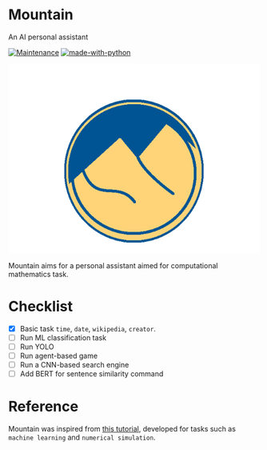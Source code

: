 # Mountain
An AI personal assistant

[![Maintenance](https://img.shields.io/badge/Maintained%3F-yes-green.svg)](https://github.com/salmanhiro/Mountain/graphs/commit-activity) [![made-with-python](https://img.shields.io/badge/Made%20with-Python-1f425f.svg)](https://www.python.org/)



![Mountain](output-onlinepngtools.png)

Mountain aims for a personal assistant aimed for computational mathematics task. 

# Checklist

- [x] Basic task `time`, `date`, `wikipedia`, `creator`. 
- [ ] Run ML classification task
- [ ] Run YOLO
- [ ] Run agent-based game
- [ ] Run a CNN-based search engine
- [ ] Add BERT for sentence similarity command

# Reference
Mountain was inspired from [this tutorial](https://medium.com/@randerson112358/build-a-virtual-assistant-using-python-2b0f78e68b94), developed for tasks such as `machine learning` and `numerical simulation`.
